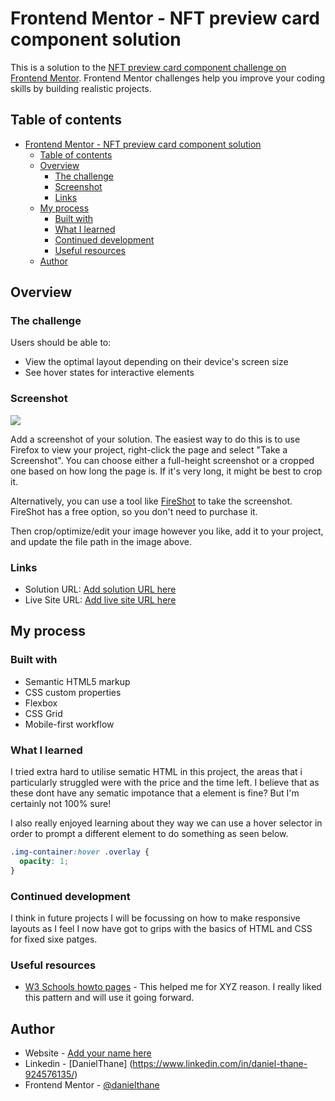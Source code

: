 # Frontend Mentor - NFT preview card component solution

This is a solution to the [NFT preview card component challenge on Frontend Mentor](https://www.frontendmentor.io/challenges/nft-preview-card-component-SbdUL_w0U). Frontend Mentor challenges help you improve your coding skills by building realistic projects.

## Table of contents

- [Frontend Mentor - NFT preview card component solution](#frontend-mentor---nft-preview-card-component-solution)
  - [Table of contents](#table-of-contents)
  - [Overview](#overview)
    - [The challenge](#the-challenge)
    - [Screenshot](#screenshot)
    - [Links](#links)
  - [My process](#my-process)
    - [Built with](#built-with)
    - [What I learned](#what-i-learned)
    - [Continued development](#continued-development)
    - [Useful resources](#useful-resources)
  - [Author](#author)

## Overview

### The challenge

Users should be able to:

- View the optimal layout depending on their device's screen size
- See hover states for interactive elements

### Screenshot

![](./screenshot.jpg)

Add a screenshot of your solution. The easiest way to do this is to use Firefox to view your project, right-click the page and select "Take a Screenshot". You can choose either a full-height screenshot or a cropped one based on how long the page is. If it's very long, it might be best to crop it.

Alternatively, you can use a tool like [FireShot](https://getfireshot.com/) to take the screenshot. FireShot has a free option, so you don't need to purchase it.

Then crop/optimize/edit your image however you like, add it to your project, and update the file path in the image above.

### Links

- Solution URL: [Add solution URL here](https://your-solution-url.com)
- Live Site URL: [Add live site URL here](https://your-live-site-url.com)

## My process

### Built with

- Semantic HTML5 markup
- CSS custom properties
- Flexbox
- CSS Grid
- Mobile-first workflow

### What I learned

I tried extra hard to utilise sematic HTML in this project, the areas that i particularly struggled were with the price and the time left. I believe that as these dont have any sematic impotance that a <span> element is fine? But I'm certainly not 100% sure!

I also really enjoyed learning about they way we can use a hover selector in order to prompt a different element to do something as seen below.

```css
.img-container:hover .overlay {
  opacity: 1;
}
```

### Continued development

I think in future projects I will be focussing on how to make responsive layouts as I feel I now have got to grips with the basics of HTML and CSS for fixed sixe patges.

### Useful resources

- [W3 Schools howto pages](https://www.w3schools.com/howto/howto_css_image_overlay_icon.asp) - This helped me for XYZ reason. I really liked this pattern and will use it going forward.

## Author

- Website - [Add your name here](https://www.your-site.com)
- Linkedin - [DanielThane] (https://www.linkedin.com/in/daniel-thane-924576135/)
- Frontend Mentor - [@danielthane](https://www.frontendmentor.io/profile/danielthane)
